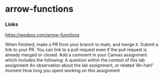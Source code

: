 # arrow-functions


### Links

https://wesbos.com/arrow-functions


When finished, make a PR from your branch to main, and merge it.
Submit a link to your PR. You can link to a pull request even if the pull request is already merged or closed.
Add a comment in your Canvas assignment which includes the following:
A question within the context of this lab assignment
An observation about the lab assignment, or related ‘Ah-hah!’ moment
How long you spent working on this assignment